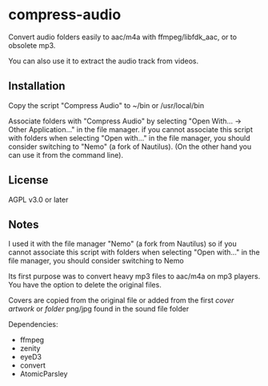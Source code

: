 # compress-audio
Convert audio folders easily to aac/m4a with ffmpeg/libfdk_aac, or to obsolete mp3.

You can also use it to extract the audio track from videos.

## Installation

Copy the script "Compress Audio" to ~/bin or /usr/local/bin

Associate folders with "Compress Audio" by selecting "Open With... -> Other Application..." in the file manager. if you cannot associate this script with folders when selecting "Open with..." in the file manager, you should consider switching to "Nemo" (a fork of Nautilus). (On the other hand you can use it from the command line).

## License
AGPL v3.0 or later

## Notes

I used it with the file manager "Nemo" (a fork from Nautilus) so if you cannot associate this script with folders when selecting "Open with..." in the file manager, you should consider switching to Nemo


Its first purpose was to convert heavy mp3 files to aac/m4a on mp3 players. You have the option to delete the original files.

Covers are copied from the original file or added from the first *cover* *artwork* or *folder* png/jpg found in the sound file folder

Dependencies: 
- ffmpeg 
- zenity
- eyeD3
- convert
- AtomicParsley



